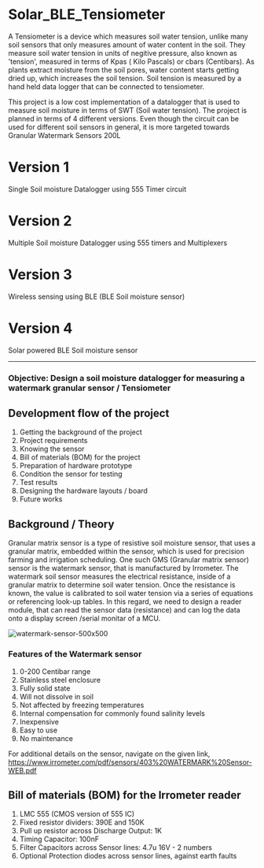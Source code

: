 # Solar_BLE_Tensiometer

A Tensiometer is a device which measures soil water tension, unlike many soil sensors that only measures amount of water content in the soil. They measure soil water tension in units of negitive pressure, also known as 'tension', measured in terms of Kpas ( Kilo Pascals) or cbars (Centibars). As plants extract moisture from the soil pores, water content starts getting dried up, which increases the soil tension. Soil tension is measured by a hand held data logger that can be connected to tensiometer.

This project is a low cost implementation of a datalogger that is used to measure soil moisture in terms of SWT (Soil water tension). The project is planned in terms of 4 different versions. Even though the circuit can be used for different soil sensors in general, it is more targeted towards Granular Watermark Sensors 200L

# Version 1
Single Soil moisture Datalogger using 555 Timer circuit

# Version 2
Multiple Soil moisture Datalogger using 555 timers and Multiplexers

# Version 3
Wireless sensing using BLE (BLE Soil moisture sensor)

# Version 4
Solar powered BLE Soil moisture sensor

------------------------------------------------------------------------------------------------------------------------------------------------------------

### Objective: Design a soil moisture datalogger for measuring a watermark granular sensor / Tensiometer

## Development flow of the project
1. Getting the background of the project
2. Project requirements
3. Knowing the sensor
4. Bill of materials (BOM) for the project
5. Preparation of hardware prototype
6. Condition the sensor for testing
7. Test results
8. Designing the hardware layouts / board
9. Future works

## Background / Theory 
Granular matrix sensor is a type of resistive soil moisture sensor, that uses a granular matrix, embedded within the sensor, which is used for precision farming and irrigation scheduling. One such GMS (Granular matrix sensor) sensor is the watermark sensor, that is manufactured by Irrometer. The watermark soil sensor measures the electrical resistance, inside of a granular matrix to determine soil water tension. Once the resistance is known, the value is calibrated to soil water tension via a series of equations or referencing look-up tables. 
In this regard, we need to design a reader module, that can read the sensor data (resistance) and can log the data onto a display screen /serial monitar of a MCU.

![watermark-sensor-500x500](https://user-images.githubusercontent.com/26503600/169804278-26a79443-f2f1-4aa2-b1e7-c592f000f05c.jpg)


### Features of the Watermark sensor

1. 0-200 Centibar range
2. Stainless steel enclosure
3. Fully solid state
4. Will not dissolve in soil
5. Not affected by freezing temperatures
6. Internal compensation for commonly found salinity levels
7. Inexpensive
8. Easy to use
9. No maintenance

For additional details on the sensor, navigate on the given link, https://www.irrometer.com/pdf/sensors/403%20WATERMARK%20Sensor-WEB.pdf

## Bill of materials (BOM) for the Irrometer reader
1. LMC 555 (CMOS version of 555 IC)
2. Fixed resistor dividers: 390E and 150K
3. Pull up resistor across Discharge Output: 1K
4. Timing Capacitor: 100nF
5. Filter Capacitors across Sensor lines: 4.7u 16V - 2 numbers
6. Optional Protection diodes across sensor lines, against earth faults





